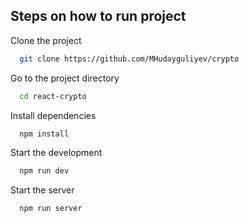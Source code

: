 
## Steps on how to run project

Clone the project

```bash
  git clone https://github.com/MHudayguliyev/crypto
```

Go to the project directory

```bash
  cd react-crypto
```

Install dependencies

```bash
  npm install
```

Start the development 

```bash
  npm run dev
```

Start the server 

```bash
  npm run server
```

